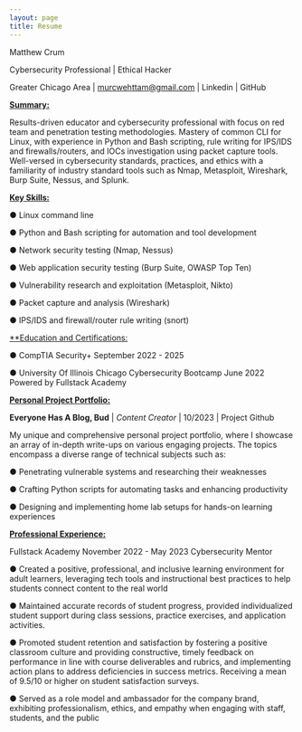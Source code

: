 ```yaml
---
layout: page
title: Resume
---
```


Matthew Crum

Cybersecurity Professional | Ethical Hacker

Greater Chicago Area | murcwehttam@gmail.com | Linkedin | GitHub

<ins>**Summary:** </ins>

Results-driven educator and cybersecurity professional with focus on red team and penetration testing
methodologies. Mastery of common CLI for Linux, with experience in Python and Bash scripting, rule
writing for IPS/IDS and firewalls/routers, and IOCs investigation using packet capture tools. Well-versed in
cybersecurity standards, practices, and ethics with a familiarity of industry standard tools such as Nmap,
Metasploit, Wireshark, Burp Suite, Nessus, and Splunk.

<ins> **Key Skills:** </ins>

● Linux command line

● Python and Bash scripting for automation and tool development

● Network security testing (Nmap, Nessus)

● Web application security testing (Burp Suite, OWASP Top Ten)

● Vulnerability research and exploitation (Metasploit, Nikto)

● Packet capture and analysis (Wireshark)

● IPS/IDS and firewall/router rule writing (snort)

<ins>**Education and Certifications: </ins>

● CompTIA Security+ September 2022 - 2025

● University Of Illinois Chicago Cybersecurity Bootcamp June 2022
  Powered by Fullstack Academy

<ins> **Personal Project Portfolio:** </ins>

**Everyone Has A Blog, Bud** | *Content Creator* | 10/2023 | Project Github

My unique and comprehensive personal project portfolio, where I showcase an array of in-depth write-ups
on various engaging projects. The topics encompass a diverse range of technical subjects such as:

● Penetrating vulnerable systems and researching their weaknesses

● Crafting Python scripts for automating tasks and enhancing productivity

● Designing and implementing home lab setups for hands-on learning experiences

<ins> **Professional Experience:** </ins>

Fullstack Academy November 2022 - May 2023
Cybersecurity Mentor

● Created a positive, professional, and inclusive learning environment for adult learners, leveraging
tech tools and instructional best practices to help students connect content to the real world

● Maintained accurate records of student progress, provided individualized student support during
class sessions, practice exercises, and application activities.

● Promoted student retention and satisfaction by fostering a positive classroom culture and
providing constructive, timely feedback on performance in line with course deliverables and
rubrics, and implementing action plans to address deficiencies in success metrics. Receiving a
mean of 9.5/10 or higher on student satisfaction surveys.

● Served as a role model and ambassador for the company brand, exhibiting professionalism,
ethics, and empathy when engaging with staff, students, and the public
